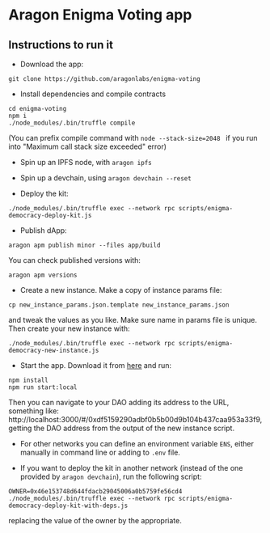 # Aragon Enigma Voting app

## Instructions to run it

- Download the app:
```
git clone https://github.com/aragonlabs/enigma-voting
```

- Install dependencies and compile contracts
```
cd enigma-voting
npm i
./node_modules/.bin/truffle compile
```
(You can prefix compile command with `node --stack-size=2048 ` if you run into "Maximum call stack size exceeded" error)

- Spin up an IPFS node, with `aragon ipfs`

- Spin up a devchain, using `aragon devchain --reset`

- Deploy the kit:
```
./node_modules/.bin/truffle exec --network rpc scripts/enigma-democracy-deploy-kit.js
```

- Publish dApp:
```
aragon apm publish minor --files app/build
```
You can check published versions with:
```
aragon apm versions
```

- Create a new instance. Make a copy of instance params file:
```
cp new_instance_params.json.template new_instance_params.json
```
and tweak the values as you like. Make sure name in params file is unique.
Then create your new instance with:
```
./node_modules/.bin/truffle exec --network rpc scripts/enigma-democracy-new-instance.js
```

- Start the app. Download it from [here](https://github.com/aragon/aragon) and run:
```
npm install
npm run start:local
```
Then you can navigate to your DAO adding its address to the URL, something like: http://localhost:3000/#/0xdf5159290adbf0b5b00d9b104b437caa953a33f9, getting the DAO address from the output of the new instance script.

- For other networks you can define an environment variable `ENS`, either manually in command line or adding to `.env` file.

- If you want to deploy the kit in another network (instead of the one provided by `aragon devchain`), run the following script:
```
OWNER=0x46e153748d644fdacb29045006a0b5759fe56cd4 ./node_modules/.bin/truffle exec --network rpc scripts/enigma-democracy-deploy-kit-with-deps.js
```
replacing the value of the owner by the appropriate.
